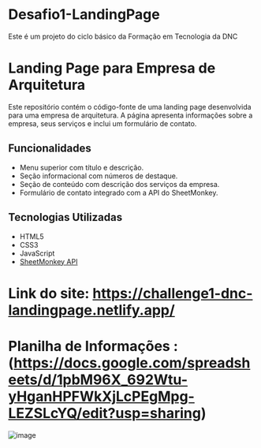 # Desafio1-LandingPage
Este é um projeto do ciclo básico da Formação em Tecnologia da DNC

# Landing Page para Empresa de Arquitetura

Este repositório contém o código-fonte de uma landing page desenvolvida para uma empresa de arquitetura. 
A página apresenta informações sobre a empresa, seus serviços e inclui um formulário de contato.

## Funcionalidades

- Menu superior com título e descrição.
- Seção informacional com números de destaque.
- Seção de conteúdo com descrição dos serviços da empresa.
- Formulário de contato integrado com a API do SheetMonkey.

## Tecnologias Utilizadas

- HTML5
- CSS3
- JavaScript
- [SheetMonkey API](https://sheetmonkey.io/)

# Link do site: https://challenge1-dnc-landingpage.netlify.app/
# Planilha de Informações : (https://docs.google.com/spreadsheets/d/1pbM96X_692Wtu-yHganHPFWkXjLcPEgMpg-LEZSLcYQ/edit?usp=sharing)


![image](https://github.com/AnaRemedios/Desafio1-LandingPage/assets/169928633/641416cc-6de6-477b-b4ee-3b6871224edc)
